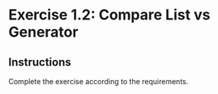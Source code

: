 # Exercise 1.2: Compare List vs Generator

## Instructions

Complete the exercise according to the requirements.
